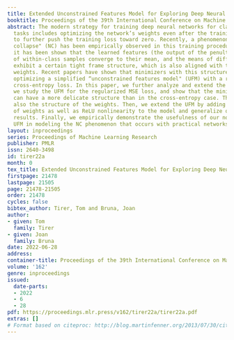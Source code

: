 ```yaml
---
title: Extended Unconstrained Features Model for Exploring Deep Neural Collapse
booktitle: Proceedings of the 39th International Conference on Machine Learning
abstract: The modern strategy for training deep neural networks for classification
  tasks includes optimizing the network’s weights even after the training error vanishes
  to further push the training loss toward zero. Recently, a phenomenon termed “neural
  collapse" (NC) has been empirically observed in this training procedure. Specifically,
  it has been shown that the learned features (the output of the penultimate layer)
  of within-class samples converge to their mean, and the means of different classes
  exhibit a certain tight frame structure, which is also aligned with the last layer’s
  weights. Recent papers have shown that minimizers with this structure emerge when
  optimizing a simplified “unconstrained features model" (UFM) with a regularized
  cross-entropy loss. In this paper, we further analyze and extend the UFM. First,
  we study the UFM for the regularized MSE loss, and show that the minimizers’ features
  can have a more delicate structure than in the cross-entropy case. This affects
  also the structure of the weights. Then, we extend the UFM by adding another layer
  of weights as well as ReLU nonlinearity to the model and generalize our previous
  results. Finally, we empirically demonstrate the usefulness of our nonlinear extended
  UFM in modeling the NC phenomenon that occurs with practical networks.
layout: inproceedings
series: Proceedings of Machine Learning Research
publisher: PMLR
issn: 2640-3498
id: tirer22a
month: 0
tex_title: Extended Unconstrained Features Model for Exploring Deep Neural Collapse
firstpage: 21478
lastpage: 21505
page: 21478-21505
order: 21478
cycles: false
bibtex_author: Tirer, Tom and Bruna, Joan
author:
- given: Tom
  family: Tirer
- given: Joan
  family: Bruna
date: 2022-06-28
address:
container-title: Proceedings of the 39th International Conference on Machine Learning
volume: '162'
genre: inproceedings
issued:
  date-parts:
  - 2022
  - 6
  - 28
pdf: https://proceedings.mlr.press/v162/tirer22a/tirer22a.pdf
extras: []
# Format based on citeproc: http://blog.martinfenner.org/2013/07/30/citeproc-yaml-for-bibliographies/
---
```

